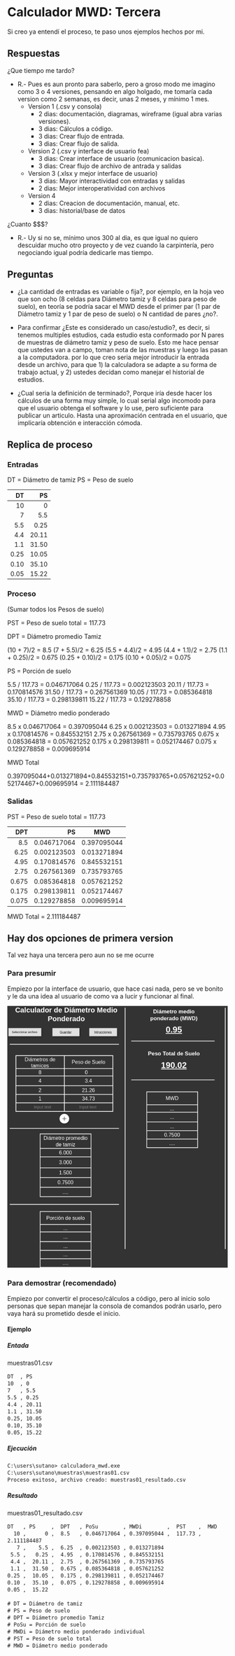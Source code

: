 # Calculador MWD: Tercera

Si creo ya entendí el proceso, te paso unos ejemplos hechos por mi.

## Respuestas

¿Que tiempo me tardo?

- R.- Pues es aun pronto para saberlo, pero a groso modo me imagino como 3 o 4
  versiones, pensando en algo holgado, me tomaría cada version como 2 semanas,
  es decir, unas 2 meses, y mínimo 1 mes.
  - Version 1 (.csv y consola)
    - 2 dias: documentación, diagramas, wireframe (igual abra varias versiones).
    - 3 dias: Cálculos a código.
    - 3 dias: Crear flujo de entrada.
    - 3 dias: Crear flujo de salida.
  - Version 2 (.csv y interface de usuario fea)
    - 3 dias: Crear interface de usuario (comunicacion basica).
    - 3 dias: Crear flujo de archivo de antrada y salidas
  - Version 3 (.xlsx y mejor interface de usuario)
    - 3 dias: Mayor interactividad con entradas y salidas
    - 2 dias: Mejor interoperatividad con archivos
  - Version 4
    - 2 dias: Creacion de documentación, manual, etc.
    - 3 dias: historial/base de datos

¿Cuanto $$$?

- R.- Uy si no se, mínimo unos 300 al dia, es que igual no quiero descuidar mucho otro proyecto
  y de vez cuando la carpintería, pero negociando igual podría dedicarle mas tiempo.

## Preguntas

- ¿La cantidad de entradas es variable o fija?, por ejemplo, en la hoja veo que
  son ocho (8 celdas para Diámetro tamiz y 8 celdas para peso de suelo), en teoría
  se podría sacar el MWD desde el primer par (1 par de Diámetro tamiz y 1
  par de peso de suelo) o N cantidad de pares ¿no?.

- Para confirmar ¿Este es considerado un caso/estudio?, es decir, si tenemos
  multiples estudios, cada estudio esta conformado por N pares de muestras de
  diámetro tamiz y peso de suelo. Esto me hace pensar que ustedes van a campo,
  toman nota de las muestras y luego las pasan a la computadora. por lo que
  creo seria mejor introducir la entrada desde un archivo, para que 1) la calculadora
  se adapte a su forma de trabajo actual, y 2) ustedes decidan como manejar el
  historial de estudios.

- ¿Cual seria la definición de terminado?, Porque iría desde hacer los cálculos
  de una forma muy simple, lo cual serial algo incomodo para que el usuario obtenga
  el software y lo use, pero suficiente para publicar un articulo. Hasta una
  aproximación centrada en el usuario, que implicaría obtención e interacción cómoda.

## Replica de proceso

### Entradas

DT = Diámetro de tamiz
PS = Peso de suelo

|   DT |    PS |
| ---: | ----: |
|   10 |     0 |
|    7 |   5.5 |
|  5.5 |  0.25 |
|  4.4 | 20.11 |
|  1.1 | 31.50 |
| 0.25 | 10.05 |
| 0.10 | 35.10 |
| 0.05 | 15.22 |

### Proceso

(Sumar todos los Pesos de suelo)

PST = Peso de suelo total = 117.73

DPT = Diámetro promedio Tamiz

(10 + 7)/2      = 8.5
(7 + 5.5)/2     = 6.25
(5.5 + 4.4)/2   = 4.95
(4.4 + 1.1)/2   = 2.75
(1.1 + 0.25)/2  = 0.675
(0.25 + 0.10)/2 = 0.175
(0.10 + 0.05)/2 = 0.075

PS = Porción de suelo

  5.5 / 117.73 = 0.046717064
 0.25 / 117.73 = 0.002123503
20.11 / 117.73 = 0.170814576
31.50 / 117.73 = 0.267561369
10.05 / 117.73 = 0.085364818
35.10 / 117.73 = 0.298139811
15.22 / 117.73 = 0.129278858

MWD = Diámetro medio ponderado

8.5 x 0.046717064   = 0.397095044
6.25 x 0.002123503  = 0.013271894
4.95 x 0.170814576  = 0.845532151
2.75 x 0.267561369  = 0.735793765
0.675 x 0.085364818 = 0.057621252
0.175 x 0.298139811 = 0.052174467
0.075 x 0.129278858 = 0.009695914

MWD Total

0.397095044+0.013271894+0.845532151+0.735793765+0.057621252+0.052174467+0.009695914 = 2.111184487

### Salidas

PST = Peso de suelo total = 117.73

|   DPT |          PS | MWD         |
| ----: | ----------: | ----------- |
|   8.5 | 0.046717064 | 0.397095044 |
|  6.25 | 0.002123503 | 0.013271894 |
|  4.95 | 0.170814576 | 0.845532151 |
|  2.75 | 0.267561369 | 0.735793765 |
| 0.675 | 0.085364818 | 0.057621252 |
| 0.175 | 0.298139811 | 0.052174467 |
| 0.075 | 0.129278858 | 0.009695914 |

MWD Total = 2.111184487

## Hay dos opciones de primera version

Tal vez haya una tercera pero aun no se me ocurre

### Para presumir

Empiezo por la interface de usuario, que hace casi nada, pero se ve bonito y le
da una idea al usuario de como va a lucir y funcionar al final.

![wireframe](../img/03_wireframe.png)

### Para demostrar (recomendado)

Empiezo por convertir el proceso/cálculos a código, pero al inicio solo personas
que sepan manejar la consola de comandos podrán usarlo, pero vaya hará su
prometido desde el inicio.

#### Ejemplo

##### Entada

muestras01.csv

```csv
DT  , PS 
10  , 0 
7   , 5.5 
5.5 , 0.25 
4.4 , 20.11 
1.1 , 31.50 
0.25, 10.05 
0.10, 35.10 
0.05, 15.22 
```

##### Ejecución

```shell
C:\users\sutano> calculadora_mwd.exe C:\users\sutano\muestras\muestras01.csv
Proceso exitoso, archivo creado: muestras01_resultado.csv
```

##### Resultado

muestras01_resultado.csv

```shell
DT   , PS     ,  DPT   , PoSu        , MWDi        ,  PST    ,  MWD
  10 ,      0 ,  8.5   , 0.046717064 , 0.397095044 ,  117.73 ,  2.111184487  
   7 ,    5.5 ,  6.25  , 0.002123503 , 0.013271894
 5.5 ,   0.25 ,  4.95  , 0.170814576 , 0.845532151
 4.4 ,  20.11 ,  2.75  , 0.267561369 , 0.735793765
 1.1 ,  31.50 ,  0.675 , 0.085364818 , 0.057621252
0.25 ,  10.05 ,  0.175 , 0.298139811 , 0.052174467
0.10 ,  35.10 ,  0.075 , 0.129278858 , 0.009695914
0.05 ,  15.22

# DT = Diámetro de tamiz
# PS = Peso de suelo
# DPT = Diámetro promedio Tamiz
# PoSu = Porción de suelo
# MWDi = Diámetro medio ponderado individual
# PST = Peso de suelo total
# MWD = Diámetro medio ponderado
```
